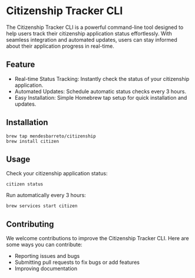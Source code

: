 # Citizenship Tracker CLI

The Citizenship Tracker CLI is a powerful command-line tool designed to help users track their citizenship application status effortlessly. With seamless integration and automated updates, users can stay informed about their application progress in real-time.

## Feature

- Real-time Status Tracking: Instantly check the status of your citizenship application.
- Automated Updates: Schedule automatic status checks every 3 hours.
- Easy Installation: Simple Homebrew tap setup for quick installation and updates.

## Installation

```shell
brew tap mendesbarreto/citizenship
brew install citizen
```

## Usage

Check your citizenship application status:

```shell
citizen status
```

Run automatically every 3 hours:

```shell
brew services start citizen
```

## Contributing

We welcome contributions to improve the Citizenship Tracker CLI. Here are some ways you can contribute:

- Reporting issues and bugs
- Submitting pull requests to fix bugs or add features
- Improving documentation

